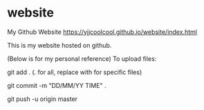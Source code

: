 # website
My Github Website
https://yjjcoolcool.github.io/website/index.html

This is my website hosted on github.

(Below is for my personal reference)
To upload files:

git add . (. for all, replace with <filename> for specific files)

git commit -m "DD/MM/YY TIME" .

git push -u origin master
